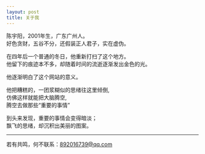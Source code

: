 ```yaml
---
layout: post
title: 关于我
---
```


陈宇阳，2001年生，广东广州人。  
好色贪财，五谷不分，还假装正人君子，实在虚伪。


在四年后一个普通的冬日，他重新打扫了这个地方。  
他留下的痕迹本不多，却随着时间的流逝逐渐发出金色的光。

他逐渐明白了这个网站的意义。

他把糟糕的，一团浆糊似的思绪往这里倾倒,  
仿佛这样就能把大脑腾空,  
腾空去做那些“重要的事情”

到头来发现，重要的事情会变得暗淡；  
飘飞的思绪，却沉积出美丽的图案。

---

若有共鸣，何不联系：892016739@qq.com
